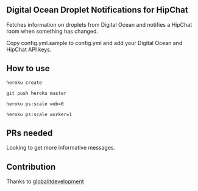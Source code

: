 ## Digital Ocean Droplet Notifications for HipChat

Fetches information on droplets from Digital Ocean and notifies a HipChat room when something has changed.

Copy config.yml.sample to config.yml and add your Digital Ocean and HipChat API keys.

## How to use
```heroku create```

```git push heroku master```

```heroku ps:scale web=0```

```heroku ps:scale worker=1```

## PRs needed

Looking to get more informative messages. 


## Contribution
Thanks to [globalitdevelopment](https://github.com/globalitdevelopment/droplet-notifications)
